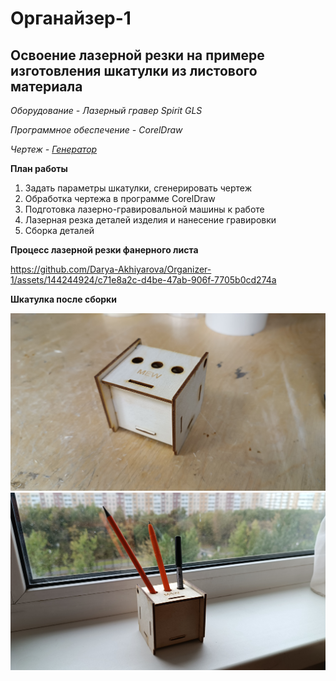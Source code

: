 # Органайзер-1
**Освоение лазерной резки на примере изготовления шкатулки из листового материала**
-------------
*Оборудование - Лазерный гравер Spirit GLS*

*Программное обеспечение - CorelDraw*

*Чертеж - [Генератор](http://cy15505.tmweb.ru/)*

**План работы**
1. Задать параметры шкатулки, сгенерировать чертеж
2. Обработка чертежа в программе CorelDraw
3. Подготовка лазерно-гравировальной машины к работе
4. Лазерная резка деталей изделия и нанесение гравировки
5. Сборка деталей

**Процесс лазерной резки фанерного листа**

https://github.com/Darya-Akhiyarova/Organizer-1/assets/144244924/c71e8a2c-d4be-47ab-906f-7705b0cd274a

**Шкатулка после сборки**

![image](пикча1.jpg)
![image](пикча2.jpg)
